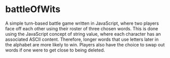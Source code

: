 # battleOfWits
A simple turn-based battle game written in JavaScript, where two players face off each other using their roster of three chosen words. This is done using the JavaScript concept of string value, where each character has an associated ASCII content.
Therefore, longer words that use letters later in the alphabet are more likely to win. Players also have the choice to swap out words if one were to get close to being deleted.
